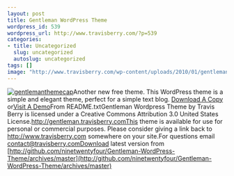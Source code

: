 ```yaml
--- 
layout: post
title: Gentleman WordPress Theme
wordpress_id: 539
wordpress_url: http://www.travisberry.com/?p=539
categories: 
- title: Uncategorized
  slug: uncategorized
  autoslug: uncategorized
tags: []
image: "http://www.travisberry.com/wp-content/uploads/2010/01/gentlemanthemecap.jpg"
---
```

[![](http://www.travisberry.com/wp-content/uploads/2010/01/gentlemanthemecap.jpg "gentlemanthemecap")](http://gentleman.travisberry.com/)Another new free theme. This WordPress theme is a simple and elegant theme, perfect for a simple text blog. [Download A Copy](http://github.com/ninetwentyfour/Gentleman-WordPress-Theme/archives/master) or[Visit A Demo](http://gentleman.travisberry.com/)<!--more-->From README.txtGentleman Wordpress Theme by Travis Berry is licensed under a Creative Commons Attribution 3.0 United States License.http://gentleman.travisberry.comThis theme is available for use for personal or commercial purposes. Please consider giving a link back to http://www.travisberry.com somewhere on your site.For questions email contact@travisberry.comDownload latest version from [http://github.com/ninetwentyfour/Gentleman-WordPress-Theme/archives/master](http://github.com/ninetwentyfour/Gentleman-WordPress-Theme/archives/master)
